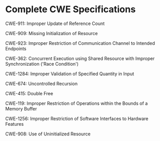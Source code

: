 

# Complete CWE Specifications

CWE-911: Improper Update of Reference Count

CWE-909: Missing Initialization of Resource

CWE-923: Improper Restriction of Communication Channel to Intended Endpoints

CWE-362: Concurrent Execution using Shared Resource with Improper Synchronization ('Race Condition')

CWE-1284: Improper Validation of Specified Quantity in Input

CWE-674: Uncontrolled Recursion

CWE-415: Double Free

CWE-119: Improper Restriction of Operations within the Bounds of a Memory Buffer

CWE-1256: Improper Restriction of Software Interfaces to Hardware Features

CWE-908: Use of Uninitialized Resource